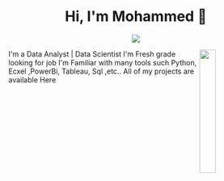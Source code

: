 <h1 align="center">Hi, I'm Mohammed 👋</h1>
<p align="center">
    <a href="[https://www.linkedin.com/in/mohamedabusrea](https://www.linkedin.com/in/muhammed-swelm-937a14233/)"><img src="https://img.shields.io/badge/linkedin-%230177B5?style=flat&logo=linkedin&logoColor=white"/></a>
  </p>
  
  <img src="https://github.com/mohamedabusrea/mohamedabusrea/blob/master/profile-img.png" align="right" width="25%"/>

I'm a Data Analyst | Data Scientist
I'm Fresh grade looking for job
I'm Familiar with many tools such Python, Ecxel ,PowerBi, Tableau, Sql ,etc..
All of my projects are available Here
 
  

